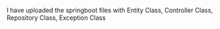 I have uploaded the springboot files with Entity Class, Controller Class, Repository Class, Exception Class
